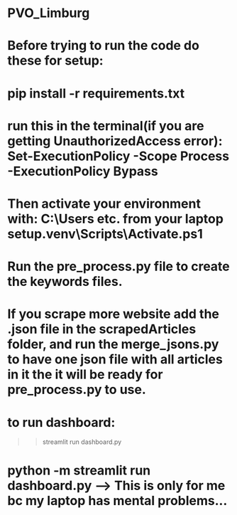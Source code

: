 # PVO_Limburg 
# Before trying to run the code do these for setup:
# pip install -r requirements.txt
# run this in the terminal(if you are getting UnauthorizedAccess error): Set-ExecutionPolicy -Scope Process -ExecutionPolicy Bypass
# Then activate your environment with: C:\Users etc. from your laptop setup\.venv\Scripts\Activate.ps1
# Run the pre_process.py file to create the keywords files.
# If you scrape more website add the .json file in the scrapedArticles folder, and run the merge_jsons.py to have one json file with all articles in it the it will be ready for pre_process.py to use.
# to run dashboard:
>> streamlit run dashboard.py
# python -m streamlit run dashboard.py --> This is only for me bc my laptop has mental problems...